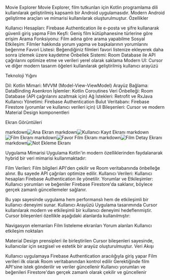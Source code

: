 Movie Explorer
Movie Explorer, film tutkunları için Kotlin programlama dili kullanılarak geliştirilmiş kapsamlı bir Android uygulamasıdır. Modern Android geliştirme araçları ve mimarisi kullanılarak oluşturulmuştur.
Özellikler

Kullanıcı Hesapları: Firebase Authentication ile e-posta ve şifre kullanarak güvenli giriş yapma
Film Keşfi: Geniş film kütüphanesine türlerine göre erişim
Arama Fonksiyonu: Film adına göre arama yapabilme
Sosyal Etkileşim: Filmler hakkında yorum yapma ve başkalarının yorumlarını beğenme
Favori Listesi: Beğendiğiniz filmleri favori listenize ekleyerek daha sonra izlemek üzere kaydetme
Önbellek Sistemi: Room Database ile API çağrılarını optimize etme ve verileri yerel olarak saklama
Modern UI: Cursor ve diğer modern tasarım öğeleri kullanılarak geliştirilmiş kullanıcı arayüzü

Teknoloji Yığını

Dil: Kotlin
Mimari: MVVM (Model-View-ViewModel)
Arayüz Bağlama: DataBinding
Asenkron İşlemler: Kotlin Coroutines
Veri Önbelleği: Room Database (API çağrılarını azaltmak için)
Ağ İstekleri: Retrofit ve RxJava
Kullanıcı Yönetimi: Firebase Authentication
Bulut Veritabanı: Firebase Firestore (yorumlar ve kullanıcı verileri için)
UI Bileşenleri: Cursor ve modern Material Design komponentleri

Ekran Görüntüleri

markdown![Ana Ekran](screenshots/GirisEkrani.jpg)
markdown![Kullanıcı Kayıt Ekranı](screenshots/KullaniciKayitEkrani.jpg)
markdown![Film Ekranı](screenshots/FilmlerEkrani.jpg)
markdown![Favor Film Ekranı](screenshots/FavoriFilmlerEkrani.jpg)
markdown![Film Detay Ekranı](screenshots/FilmDetayEkrani.jpg)
markdown![Not Ekleme Ekranı](screenshots/NotEkrani.jpg)


Uygulama Mimarisi
Uygulama Kotlin'in modern özelliklerinden faydalanarak hybrid bir veri mimarisi kullanmaktadır:

Film Verileri: Film bilgileri API'den çekilir ve Room veritabanında önbelleğe alınır. Bu sayede API çağrıları optimize edilir.
Kullanıcı Verileri: Kullanıcı hesapları Firebase Authentication ile yönetilir.
Yorumlar ve Etkileşimler: Kullanıcı yorumları ve beğeniler Firebase Firestore'da saklanır, böylece gerçek zamanlı güncellemeler sağlanır.

Bu yapı sayesinde uygulama hem performanslı hem de etkileşimli bir kullanıcı deneyimi sunar.
Kullanıcı Arayüzü
Uygulama tasarımında Cursor kullanılarak modern ve etkileşimli bir kullanıcı deneyimi hedeflenmiştir. Cursor bileşenleri özellikle aşağıdaki alanlarda kullanılmıştır:

Navigasyon elemanları
Film listeleme ekranları
Yorum alanları
Kullanıcı etkileşim noktaları

Material Design prensipleri ile birleştirilen Cursor bileşenleri sayesinde, kullanıcılar için sezgisel ve estetik bir arayüz oluşturulmuştur.
Veri Akışı

Kullanıcı uygulamaya Firebase Authentication aracılığıyla giriş yapar
Film verileri ilk olarak Room veritabanından kontrol edilir
Gerektiğinde film API'sine istek gönderilir ve veriler güncellenir
Kullanıcı yorumları ve beğenileri Firestore'dan gerçek zamanlı olarak çekilir ve güncellenir
